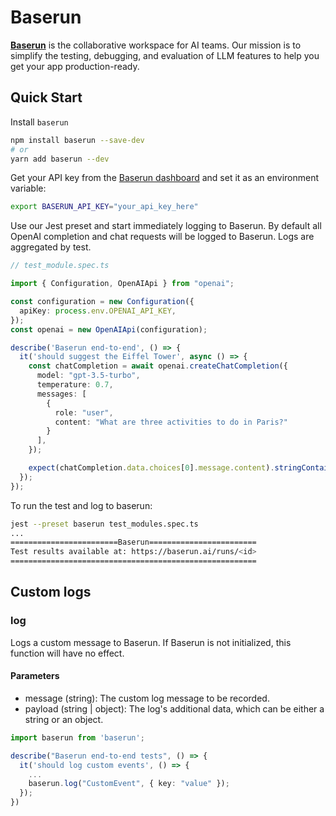 # Baserun

**[Baserun](https://baserun.ai)** is the collaborative workspace for AI teams. Our mission is to simplify the testing, debugging, and evaluation of LLM features to help you get your app production-ready.

## Quick Start

Install `baserun`

```bash
npm install baserun --save-dev
# or
yarn add baserun --dev
```

Get your API key from the [Baserun dashboard](https://baserun.ai/settings) and set it as an environment variable:

```bash
export BASERUN_API_KEY="your_api_key_here"
```

Use our Jest preset and start immediately logging to Baserun. By default all OpenAI completion and chat requests will be logged to Baserun. Logs are aggregated by test.

```typescript
// test_module.spec.ts

import { Configuration, OpenAIApi } from "openai";

const configuration = new Configuration({
  apiKey: process.env.OPENAI_API_KEY,
});
const openai = new OpenAIApi(configuration);

describe('Baserun end-to-end', () => {
  it('should suggest the Eiffel Tower', async () => {
    const chatCompletion = await openai.createChatCompletion({
      model: "gpt-3.5-turbo",
      temperature: 0.7,
      messages: [
        {
          role: "user",
          content: "What are three activities to do in Paris?"
        }
      ],
    });

    expect(chatCompletion.data.choices[0].message.content).stringContaining('Eiffel Tower');
  });
});
```

To run the test and log to baserun:

```bash
jest --preset baserun test_modules.spec.ts
...
========================Baserun========================
Test results available at: https://baserun.ai/runs/<id>
=======================================================
```

## Custom logs

### log
Logs a custom message to Baserun. If Baserun is not initialized, this function will have no effect.

#### Parameters
* message (string): The custom log message to be recorded.
* payload (string | object): The log's additional data, which can be either a string or an object.

```typescript
import baserun from 'baserun';

describe("Baserun end-to-end tests", () => {
  it('should log custom events', () => {
    ...
    baserun.log("CustomEvent", { key: "value" });
  });
})
```
